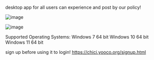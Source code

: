 desktop app for all users can experience and post by our policy!


![image](https://github.com/brojamesA/chici-social-network-app/assets/141360241/b5d53ea8-8378-4f1d-bbf1-e09a02c39ec7)

![image](https://github.com/brojamesA/chici-social-network-app/assets/141360241/0d0e3b3a-65dc-462a-9cc9-0a4d0c5414a9)


Supported Operating Systems:
Windows 7 64 bit
Windows 10 64 bit
Windows 11 64 bit


sign up before using it to login!
https://chici.yooco.org/signup.html
